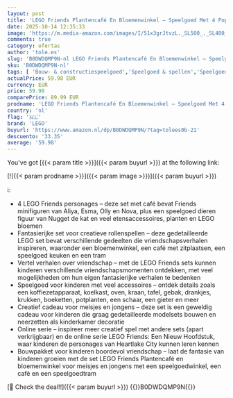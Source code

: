 ```yaml
---
layout: post
title: 'LEGO Friends Plantencafé En Bloemenwinkel – Speelgoed Met 4 Poppetjes  Kat Dieren Figuren  Tram en Keukenaccessoires Incl. Gebakjes  Bekers en Theepot – Cadeau voor Meisjes Vanaf 9 Jaar – 42671'
date: 2025-10-14 12:35:33
image: 'https://m.media-amazon.com/images/I/51x3grJtvzL._SL500_._SL400_.jpg'
comments: true
category: ofertas
author: 'tole.es'
slug: 'B0DWDQMP9N-nl LEGO Friends Plantencafé En Bloemenwinkel – Speelgoed Met...'
sku: 'B0DWDQMP9N-nl'
tags: [ 'Bouw- & constructiespeelgoed','Speelgoed & spellen','Speelgoedbouwsets','lego','🇳🇱', ]
actualPrice: 59.98 EUR
currency: EUR
price: 59.98
comparePrice: 89.99 EUR
prodname: 'LEGO Friends Plantencafé En Bloemenwinkel – Speelgoed Met 4 Poppetjes  Kat Dieren Figuren  Tram en Keukenaccessoires Incl. Gebakjes  Bekers en Theepot – Cadeau voor Meisjes Vanaf 9 Jaar – 42671'
country: 'nl'
flag: '🇳🇱'
brand: 'LEGO'
buyurl: 'https://www.amazon.nl/dp/B0DWDQMP9N/?tag=tolees0b-21'
descuento: '33.35'
average: '59.98'
---
```


You've got [{{< param title >}}]({{< param buyurl >}}) at the following link:

[![{{< param prodname >}}]({{< param image >}})]({{< param buyurl >}})

ℹ️:

- 4 LEGO Friends personages – deze set met café bevat Friends minifiguren van Aliya, Esma, Olly en Nova, plus een speelgoed dieren figuur van Nugget de kat en veel etensaccessoires, planten en LEGO bloemen
- Fantasierijke set voor creatieve rollenspellen – deze gedetailleerde LEGO set bevat verschillende gedeelten die vriendschapsverhalen inspireren, waaronder een bloemenwinkel, een café met zitplaatsen, een speelgoed keuken en een tram
- Vertel verhalen over vriendschap – met de LEGO Friends sets kunnen kinderen verschillende vriendschapsmomenten ontdekken, met veel mogelijkheden om hun eigen fantasierijke verhalen te bedenken
- Speelgoed voor kinderen met veel accessoires – ontdek details zoals een koffiezetapparaat, koelkast, oven, kraan, tafel, gebak, drankjes, krukken, boeketten, potplanten, een schaar, een gieter en meer
- Creatief cadeau voor meisjes en jongens – deze set is een geweldig cadeau voor kinderen die graag gedetailleerde modelsets bouwen en neerzetten als kinderkamer decoratie
- Online serie – inspireer meer creatief spel met andere sets (apart verkrijgbaar) en de online serie LEGO Friends: Een Nieuw Hoofdstuk, waar kinderen de personages van Heartlake City kunnen leren kennen
- Bouwpakket voor kinderen boordevol vriendschap – laat de fantasie van kinderen groeien met de set LEGO Friends Plantencafé en bloemenwinkel voor meisjes en jongens met een speelgoedwinkel, een café en een speelgoedtram

[🛒 Check the deal!!]({{< param buyurl >}})
{{<world>}}B0DWDQMP9N{{</world>}}

